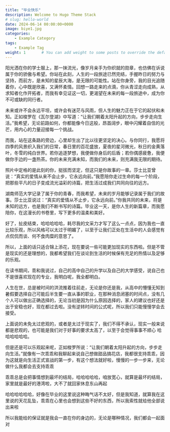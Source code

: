 ```yaml
---
title: "毕业快乐"
description: Welcome to Hugo Theme Stack
# slug: hello-world
date: 2024-06-14 00:00:00+0000
image: biye1.jpg
categories:
    - Example Category
tags:
    - Example Tag
weight: 1       # You can add weight to some posts to override the default sorting (date descending)
---
```



阳光洒在你的学士服上，那一抹流光，像岁月亲手为你织就的勋章，也仿佛在诉说属于你的骄傲与希望。你站在此刻，人生的一段旅途已然完结，手握昨日的努力与坚持，而前方，是未知的星辰大海，是无限的可能性。站在你身旁，我的目光追随着你，心中既是欣喜，又满怀柔情。回想一路走来的点滴，你从青涩走向成熟，从求知者化作开拓者，而我有幸见证这一切，更渴望在未来的每一段旅途中，成为你不可或缺的同行者。

未来或许不会永远平坦，或许会有迷茫与风雨，但人生的魅力正在于它的起伏和未知。正如梭罗在《瓦尔登湖》中写道：“让我们朝着太阳升起的方向，步步走向生活。”我希望，无论前路如何，你都能像今日这般，昂首阔步，眼中闪耀着自信的光芒，用内心的力量迎接每一个挑战。

而我，站在这条路的旁边，心里却生出了比以往更坚定的决心。与你同行，我愿将四季的风景织入我们的日常，春日里的百花盛放，夏夜的星河微光，秋日的金黄落叶，冬雪的纯白世界。若你追逐梦想，我便做你身后的后盾；若你偶感疲惫，我便做你手边的一盏热茶。你的未来充满未知，而我们的未来，则充满我无限的期待。

照片中定格的是此刻的你，挺拔而坚定，但这只是你故事的一章。莎士比亚曾说：“真实的爱情从来不会止步，它永远向前。”我愿陪你走过生命的每一个阶段，把那些平凡的日子变成流光溢彩的诗篇，把生活过成我们共同向往的远方。

湖南师范大学记录了属于你的青春，而我希望，未来的岁月能够记录属于我们的故事。莎士比亚说过：“真实的爱情从不止步，它永远向前。”你我共同的未来，将是未知的远方，也是我们不断书写的诗篇。毕业这一天，是你人生的新篇章，而我愿陪你，在这漫长的书卷里，写下更多的温柔和美好。

 

好了，扯皮结束，哈哈哈哈哈，耗尽我的文采力才写了这么一点点，因为我也一直比较乐观，所以风格可以太过于明媚了，以至于让我们正处在生活中的人会感觉有点侃侃而谈、何不食肉糜的意思了。

所以，上面的话只适合锦上添花，现在要说一些可能更加现实的东西啦。但是不管是现实的还是理想的，我都希望我们在谈论到生活的时候保有充足的热情以及足够的乐观。

在读书期间，乖和我说过，自己的高中自己的升学以及自己的大学感受，说自己也不是很喜欢现在的专业，我明白呢，我全都明白。

人生在世，总是被时间的洪流推着往前走，无论是你还是我，从高中的懵懂无知到暑假要选择自己可能后半生要一直从事的职业，在那种消息闭塞的时间点，没有几个人可以做出正确选择的，无论当初是因为什么原因选择的，家人的建议也好还是出于安稳也好，现在都过去啦。没有逆转时间的公式呢，所以我们只能慢慢学会去接受。

上面说的未免太过悲观的，或者是太过于现实了，我们不得不承认，现实一般来说都是悲观的，也可能是我们对于好事的要求太高了，以至于会觉得事事不顺心 哈哈哈哈哈哈。

但是还是可以乐观起来呢，正如梭罗所说：“让我们朝着太阳升起的方向，步步走向生活。”就像有一次乖乖和我聊起来说自己想做甜品搞花店，我都很支持乖乖，因为这就是向生活正式宣战的第一步，有这个想法就好啦，慢慢的一步一步来，无论做什么我都会去支持乖乖

乖乖总是会把事情想到最坏的结局，哈哈哈哈哈，咱放宽心，就算是最坏的结局，家里就是最好的港湾啦，大不了就回家休息东山再起

哈哈哈哈哈哈，好像在毕业的这里说这种晦气话不太好，但是我知道，就算我在这里说的天花乱坠，乖乖在心里也会想到这些不好的东西，所以我索性就给他全部说出来啦

所以我能给的保证就是我会一直在你的身边的，无论是哪种情况，我们都会一起面对

